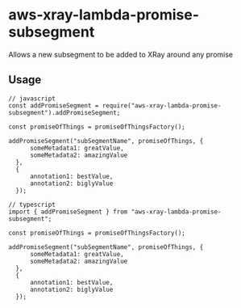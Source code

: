 # aws-xray-lambda-promise-subsegment
Allows a new subsegment to be added to XRay around any promise

## Usage
```
// javascript
const addPromiseSegment = require("aws-xray-lambda-promise-subsegment").addPromiseSegment;

const promiseOfThings = promiseOfThingsFactory();

addPromiseSegment("subSegmentName", promiseOfThings, {
      someMetadata1: greatValue,
      someMetadata2: amazingValue
  },
  {
      annotation1: bestValue,
      annotation2: biglyValue
  });
```

```
// typescript
import { addPromiseSegment } from "aws-xray-lambda-promise-subsegment";

const promiseOfThings = promiseOfThingsFactory();

addPromiseSegment("subSegmentName", promiseOfThings, {
      someMetadata1: greatValue,
      someMetadata2: amazingValue
  },
  {
      annotation1: bestValue,
      annotation2: biglyValue
  });
```

